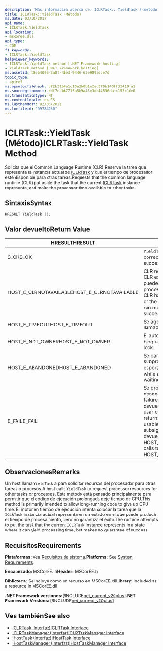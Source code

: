 ```yaml
---
description: 'Más información acerca de: ICLRTask:: Yieldtask ((método)'
title: ICLRTask::YieldTask (Método)
ms.date: 03/30/2017
api_name:
- ICLRTask.YieldTask
api_location:
- mscoree.dll
api_type:
- COM
f1_keywords:
- ICLRTask::YieldTask
helpviewer_keywords:
- ICLRTask::YieldTask method [.NET Framework hosting]
- YieldTask method [.NET Framework hosting]
ms.assetid: b8eb4095-3a8f-4be3-9446-63e9893dce7d
topic_type:
- apiref
ms.openlocfilehash: b72b31b0a1c10a2b0b1e2ad379b140ff33419fa1
ms.sourcegitcommit: ddf7edb67715a5b9a45e3dd44536dabc153c1de0
ms.translationtype: MT
ms.contentlocale: es-ES
ms.lasthandoff: 02/06/2021
ms.locfileid: "99784930"
---
```

# <a name="iclrtaskyieldtask-method"></a><span data-ttu-id="30253-103">ICLRTask::YieldTask (Método)</span><span class="sxs-lookup"><span data-stu-id="30253-103">ICLRTask::YieldTask Method</span></span>

<span data-ttu-id="30253-104">Solicita que el Common Language Runtime (CLR) Reserve la tarea que representa la instancia actual de [ICLRTask](iclrtask-interface.md) y que el tiempo de procesador esté disponible para otras tareas.</span><span class="sxs-lookup"><span data-stu-id="30253-104">Requests that the common language runtime (CLR) put aside the task that the current [ICLRTask](iclrtask-interface.md) instance represents, and make the processor time available to other tasks.</span></span>  
  
## <a name="syntax"></a><span data-ttu-id="30253-105">Sintaxis</span><span class="sxs-lookup"><span data-stu-id="30253-105">Syntax</span></span>  
  
```cpp  
HRESULT YieldTask ();  
```  
  
## <a name="return-value"></a><span data-ttu-id="30253-106">Valor devuelto</span><span class="sxs-lookup"><span data-stu-id="30253-106">Return Value</span></span>  
  
|<span data-ttu-id="30253-107">HRESULT</span><span class="sxs-lookup"><span data-stu-id="30253-107">HRESULT</span></span>|<span data-ttu-id="30253-108">Descripción</span><span class="sxs-lookup"><span data-stu-id="30253-108">Description</span></span>|  
|-------------|-----------------|  
|<span data-ttu-id="30253-109">S_OK</span><span class="sxs-lookup"><span data-stu-id="30253-109">S_OK</span></span>|<span data-ttu-id="30253-110">`YieldTask` se devolvió correctamente.</span><span class="sxs-lookup"><span data-stu-id="30253-110">`YieldTask` returned successfully.</span></span>|  
|<span data-ttu-id="30253-111">HOST_E_CLRNOTAVAILABLE</span><span class="sxs-lookup"><span data-stu-id="30253-111">HOST_E_CLRNOTAVAILABLE</span></span>|<span data-ttu-id="30253-112">CLR no se ha cargado en un proceso o CLR está en un estado en el que no puede ejecutar código administrado ni procesar la llamada correctamente.</span><span class="sxs-lookup"><span data-stu-id="30253-112">The CLR has not been loaded into a process, or the CLR is in a state in which it cannot run managed code or process the call successfully.</span></span>|  
|<span data-ttu-id="30253-113">HOST_E_TIMEOUT</span><span class="sxs-lookup"><span data-stu-id="30253-113">HOST_E_TIMEOUT</span></span>|<span data-ttu-id="30253-114">Se agotó el tiempo de espera de la llamada.</span><span class="sxs-lookup"><span data-stu-id="30253-114">The call timed out.</span></span>|  
|<span data-ttu-id="30253-115">HOST_E_NOT_OWNER</span><span class="sxs-lookup"><span data-stu-id="30253-115">HOST_E_NOT_OWNER</span></span>|<span data-ttu-id="30253-116">El autor de la llamada no posee el bloqueo.</span><span class="sxs-lookup"><span data-stu-id="30253-116">The caller does not own the lock.</span></span>|  
|<span data-ttu-id="30253-117">HOST_E_ABANDONED</span><span class="sxs-lookup"><span data-stu-id="30253-117">HOST_E_ABANDONED</span></span>|<span data-ttu-id="30253-118">Se canceló un evento mientras un subproceso o fibra bloqueados estaba esperando en él.</span><span class="sxs-lookup"><span data-stu-id="30253-118">An event was canceled while a blocked thread or fiber was waiting on it.</span></span>|  
|<span data-ttu-id="30253-119">E_FAIL</span><span class="sxs-lookup"><span data-stu-id="30253-119">E_FAIL</span></span>|<span data-ttu-id="30253-120">Se produjo un error grave desconocido.</span><span class="sxs-lookup"><span data-stu-id="30253-120">An unknown catastrophic failure occurred.</span></span> <span data-ttu-id="30253-121">Cuando un método devuelve E_FAIL, CLR ya no se puede usar en el proceso.</span><span class="sxs-lookup"><span data-stu-id="30253-121">When a method returns E_FAIL, the CLR is no longer usable within the process.</span></span> <span data-ttu-id="30253-122">Las llamadas subsiguientes a métodos de hospedaje devuelven HOST_E_CLRNOTAVAILABLE.</span><span class="sxs-lookup"><span data-stu-id="30253-122">Subsequent calls to hosting methods return HOST_E_CLRNOTAVAILABLE.</span></span>|  
  
## <a name="remarks"></a><span data-ttu-id="30253-123">Observaciones</span><span class="sxs-lookup"><span data-stu-id="30253-123">Remarks</span></span>  

 <span data-ttu-id="30253-124">Un host llama `YieldTask` a para solicitar recursos del procesador para otras tareas o procesos.</span><span class="sxs-lookup"><span data-stu-id="30253-124">A host calls `YieldTask` to request processor resources for other tasks or processes.</span></span> <span data-ttu-id="30253-125">Este método está pensado principalmente para permitir que el código de ejecución prolongada deje tiempo de CPU.</span><span class="sxs-lookup"><span data-stu-id="30253-125">This method is primarily intended to allow long-running code to give up CPU time.</span></span> <span data-ttu-id="30253-126">El motor en tiempo de ejecución intenta colocar la tarea que la `ICLRTask` instancia actual representa en un estado en el que puede producir el tiempo de procesamiento, pero no garantiza el éxito.</span><span class="sxs-lookup"><span data-stu-id="30253-126">The runtime attempts to put the task that the current `ICLRTask` instance represents in a state where it can yield processing time, but makes no guarantee of success.</span></span>  
  
## <a name="requirements"></a><span data-ttu-id="30253-127">Requisitos</span><span class="sxs-lookup"><span data-stu-id="30253-127">Requirements</span></span>  

 <span data-ttu-id="30253-128">**Plataformas:** Vea [Requisitos de sistema](../../get-started/system-requirements.md).</span><span class="sxs-lookup"><span data-stu-id="30253-128">**Platforms:** See [System Requirements](../../get-started/system-requirements.md).</span></span>  
  
 <span data-ttu-id="30253-129">**Encabezado:** MSCorEE. h</span><span class="sxs-lookup"><span data-stu-id="30253-129">**Header:** MSCorEE.h</span></span>  
  
 <span data-ttu-id="30253-130">**Biblioteca:** Se incluye como un recurso en MSCorEE.dll</span><span class="sxs-lookup"><span data-stu-id="30253-130">**Library:** Included as a resource in MSCorEE.dll</span></span>  
  
 <span data-ttu-id="30253-131">**.NET Framework versiones:**[!INCLUDE[net_current_v20plus](../../../../includes/net-current-v20plus-md.md)]</span><span class="sxs-lookup"><span data-stu-id="30253-131">**.NET Framework Versions:** [!INCLUDE[net_current_v20plus](../../../../includes/net-current-v20plus-md.md)]</span></span>  
  
## <a name="see-also"></a><span data-ttu-id="30253-132">Vea también</span><span class="sxs-lookup"><span data-stu-id="30253-132">See also</span></span>

- [<span data-ttu-id="30253-133">ICLRTask (Interfaz)</span><span class="sxs-lookup"><span data-stu-id="30253-133">ICLRTask Interface</span></span>](iclrtask-interface.md)
- [<span data-ttu-id="30253-134">ICLRTaskManager (Interfaz)</span><span class="sxs-lookup"><span data-stu-id="30253-134">ICLRTaskManager Interface</span></span>](iclrtaskmanager-interface.md)
- [<span data-ttu-id="30253-135">IHostTask (Interfaz)</span><span class="sxs-lookup"><span data-stu-id="30253-135">IHostTask Interface</span></span>](ihosttask-interface.md)
- [<span data-ttu-id="30253-136">IHostTaskManager (Interfaz)</span><span class="sxs-lookup"><span data-stu-id="30253-136">IHostTaskManager Interface</span></span>](ihosttaskmanager-interface.md)
